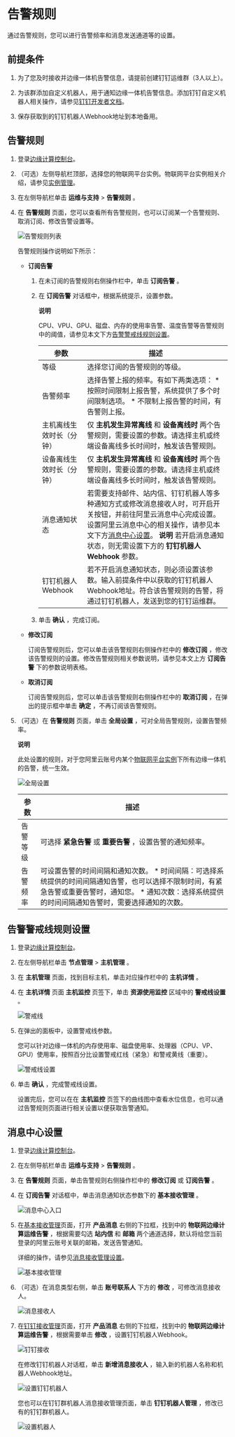 告警规则 
=========================

通过告警规则，您可以进行告警频率和消息发送通道等的设置。

前提条件 
-------------------------

1. 为了您及时接收并边缘一体机告警信息，请提前创建钉钉运维群（3人以上）。

   

2. 为该群添加自定义机器人，用于通知边缘一体机告警信息。添加钉钉自定义机器人相关操作，请参见[钉钉开发者文档](https://developers.dingtalk.com/document/app/custom-robot-access)。

   

3. 保存获取到的钉钉机器人Webhook地址到本地备用。

   




告警规则 
-------------------------

1. 登录[边缘计算控制台](https://iotedge.console.aliyun.com)。

   

2. （可选）左侧导航栏顶部，选择您的物联网平台实例。物联网平台实例相关介绍，请参见[实例管理](/cn.zh-CN/.md)。

   

3. 在左侧导航栏单击 **运维与支持** \> **告警规则** 。

   

4. 在 **告警规则** 页面，您可以查看所有告警规则，也可以订阅某一个告警规则、取消订阅、修改告警设置等。

   ![告警规则列表](https://static-aliyun-doc.oss-accelerate.aliyuncs.com/assets/img/zh-CN/6262772161/p240338.png)

   告警规则操作说明如下所示：
   * **订阅告警** 

     1. 在未订阅的告警规则右侧操作栏中，单击 **订阅告警** 。

        
     
     2. 在 **订阅告警** 对话框中，根据系统提示，设置参数。

        **说明**

        CPU、VPU、GPU、磁盘、内存的使用率告警、温度告警等告警规则中的阈值，请参见本文下方[告警警戒线规则设置](#section-r3d-cqt-6r7)。
        

        |      参数      |                                                                                                       描述                                                                                                       |
        |--------------|----------------------------------------------------------------------------------------------------------------------------------------------------------------------------------------------------------------|
        | 等级           | 选择您订阅的告警规则的等级。                                                                                                                                                                                                 |
        | 告警频率         | 选择告警上报的频率。有如下两类选项： * 按照时间限制上报告警，系统提供了多个时间限制选项。   * 不限制上报告警的时间，有告警则上报。                                       |
        | 主机离线生效时长（分钟） | 仅 **主机发生异常离线** 和 **设备离线时** 两个告警规则，需要设置的参数。请选择主机或终端设备离线多长时间时，触发该告警规则。                                                                                                                                           |
        | 设备离线生效时长（分钟） | 仅 **主机发生异常离线** 和 **设备离线时** 两个告警规则，需要设置的参数。请选择主机或终端设备离线多长时间时，触发该告警规则。                                                                                                                                           |
        | 消息通知状态       | 若需要支持邮件、站内信、钉钉机器人等多种通知方式或修改消息接收人时，可开启开关按钮，并前往阿里云消息中心完成设置。 设置阿里云消息中心的相关操作，请参见本文下方[消息中心设置](#section-fuc-7a5-505)。 **说明** 若开启消息通知状态，则无需设置下方的 **钉钉机器人Webhook** 参数。 |
        | 钉钉机器人Webhook | 若不开启消息通知状态，则必须设置该参数。输入前提条件中以获取的钉钉机器人Webhook地址。符合该告警规则的告警，将通过钉钉机器人，发送到您的钉钉运维群。                                                                                                                                  |

        
     
     3. 单击 **确认** ，完成订阅。

        
     

     
   
   * **修改订阅** 

     订阅告警规则后，您可以单击该告警规则右侧操作栏中的 **修改订阅** ，修改该告警规则的设置。修改告警规则相关参数说明，请参见本文上方 **订阅告警** 下的参数说明表格。
     
   
   * **取消订阅** 

     订阅告警规则后，您可以单击该告警规则右侧操作栏中的 **取消订阅** ，在弹出的提示框中单击 **确定** ，不再订阅该告警规则。
     
   

   

5. （可选）在 **告警规则** 页面，单击 **全局设置** ，可对全局告警规则，设置告警频率。

   **说明**

   此处设置的规则，对于您阿里云账号内某个[物联网平台实例](/cn.zh-CN/.md)下所有边缘一体机的告警，统一生效。

   ![全局设置](https://static-aliyun-doc.oss-accelerate.aliyuncs.com/assets/img/zh-CN/7262772161/p237400.png)
   

   |  参数  |                                                                                                       描述                                                                                                        |
   |------|-----------------------------------------------------------------------------------------------------------------------------------------------------------------------------------------------------------------|
   | 告警等级 | 可选择 **紧急告警** 或 **重要告警** ，设置告警的通知频率。                                                                                                                                                                             |
   | 告警频率 | 可设置告警的时间间隔和通知次数。 * 时间间隔：可选择系统提供的时间间隔通知告警，也可以选择不限制时间，有紧急告警或重要告警时，通知您。   * 通知次数：选择系统提供的时间间隔通知告警时，需要选择通知的次数。    |

   




告警警戒线规则设置 
------------------------------

1. 登录[边缘计算控制台](https://iotedge.console.aliyun.com)。

   

2. 在左侧导航栏单击 **节点管理** \> **主机管理** 。

   

3. 在 **主机管理** 页面，找到目标主机，单击对应操作栏中的 **主机详情** 。

   

4. 在 **主机详情** 页面 **主机监控** 页签下，单击 **资源使用监控** 区域中的 **警戒线设置** 。

   ![警戒线](https://static-aliyun-doc.oss-accelerate.aliyuncs.com/assets/img/zh-CN/0877682161/p237484.png)
   

5. 在弹出的面板中，设置警戒线参数。

   您可以针对边缘一体机的内存使用率、磁盘使用率、处理器（CPU、VP、GPU）使用率，按照百分比设置警戒红线（紧急）和警戒黄线（重要）。

   ![警戒线设置](https://static-aliyun-doc.oss-accelerate.aliyuncs.com/assets/img/zh-CN/0877682161/p237488.png)
   

6. 单击 **确认** ，完成警戒线设置。

   设置完后，您可以在在 **主机监控** 页签下的曲线图中查看水位信息，也可以通过告警规则页面进行相关设置以便获取告警通知。
   




消息中心设置 
---------------------------

1. 登录[边缘计算控制台](https://iotedge.console.aliyun.com)。

   

2. 在左侧导航栏单击 **运维与支持** \> **告警规则** 。

   

3. 在 **告警规则** 页面，单击告警规则右侧操作栏中的 **修改订阅** 或 **订阅告警** 。

   

4. 在 **订阅告警** 对话框中，单击消息通知状态参数下的 **基本接收管理** 。

   ![消息中心入口](https://static-aliyun-doc.oss-accelerate.aliyuncs.com/assets/img/zh-CN/0877682161/p237530.png)
   

5. 在[基本接收管理](https://notifications.console.aliyun.com/?spm=5176.11266951.0.0.57ff6588Eky4Cl#/subscribeMsg)页面，打开 **产品消息** 右侧的下拉框，找到中的 **物联网边缘计算运维告警** ，根据需要勾选 **站内信** 和 **邮箱** 两个通道选择，默认将给您当前登录的阿里云账号关联的邮箱，发送告警通知。

   详细的操作，请参见[消息接收管理设置](https://help.aliyun.com/knowledge_detail/37239.html)。

   ![基本接收管理](https://static-aliyun-doc.oss-accelerate.aliyuncs.com/assets/img/zh-CN/0877682161/p237533.png)
   

6. （可选）在消息类型右侧，单击 **账号联系人** 下方的 **修改** ，可修改消息接收人。

   ![消息接收人](https://static-aliyun-doc.oss-accelerate.aliyuncs.com/assets/img/zh-CN/0877682161/p237540.png)
   

7. 在[钉钉接收管理](https://notifications.console.aliyun.com/?spm=5176.11266951.0.0.57ff6588Eky4Cl#/subscribeWebhook)页面，打开 **产品消息** 右侧的下拉框，找到中的 **物联网边缘计算运维告警** ，根据需要单击 **修改** ，设置钉钉机器人Webhook。

   ![钉钉接收](https://static-aliyun-doc.oss-accelerate.aliyuncs.com/assets/img/zh-CN/0877682161/p237542.png)

   在修改钉钉机器人对话框，单击 **新增消息接收人** ，输入新的机器人名称和机器人Webhook地址。

   ![设置钉钉机器人](https://static-aliyun-doc.oss-accelerate.aliyuncs.com/assets/img/zh-CN/1877682161/p237547.png)

   您也可以在钉钉群机器人消息接收管理页面，单击 **钉钉机器人管理** ，修改已有的钉钉群机器人。

   ![设置机器人](https://static-aliyun-doc.oss-accelerate.aliyuncs.com/assets/img/zh-CN/1877682161/p237549.png)
   



